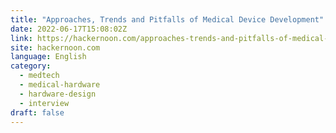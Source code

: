 ```yaml
---
title: "Approaches, Trends and Pitfalls of Medical Device Development"
date: 2022-06-17T15:08:02Z
link: https://hackernoon.com/approaches-trends-and-pitfalls-of-medical-device-development?source=rss&utm_medium=RSS&utm_source=news.12bit.vn
site: hackernoon.com
language: English
category:
  - medtech
  - medical-hardware
  - hardware-design
  - interview
draft: false
---
```

